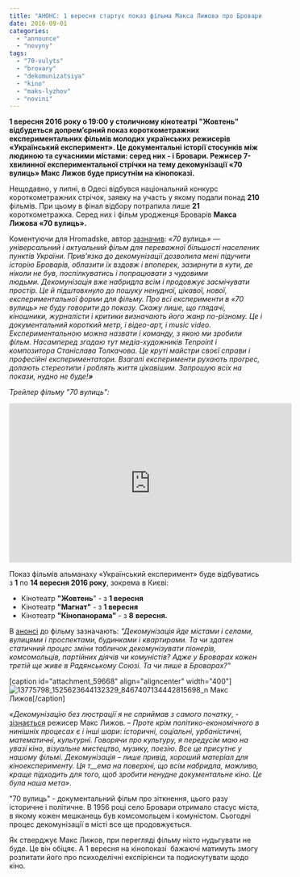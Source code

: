```yaml
---
title: "АНОНС: 1 вересня стартує показ фільма Макса Лижова про Бровари «70 вулиць»"
date: 2016-09-01
categories: 
  - "announce"
  - "novyny"
tags: 
  - "70-vulyts"
  - "brovary"
  - "dekomunizatsiya"
  - "kino"
  - "maks-lyzhov"
  - "novini"
---
```


**1 вересня 2016 року о 19:00 у столичному кінотеатрі "Жовтень" відбудеться допрем’єрний показ короткометражних експериментальних фільмів молодих українських режисерів «Український експеримент». Це документальні історії стосунків між людиною та сучасними містами: серед них - і Бровари. Режисер 7-хвилинної експериментальної стрічки на тему декомунізації «70 вулиць» Макс Лижов буде присутнім на кінопоказі.**

Нещодавно, у липні, в Одесі відбувся національний конкурс короткометражних стрічок, заявку на участь у якому подали понад **210** фільмів. При цьому в фінал відбору потрапила лише **21** короткометражка. Серед них і фільм уродженця Броварів **Макса Лижова «70 вулиць».**

Коментуючи для Hromadske, автор [зазначив](http://hromadske.ua/posts/vid-brovariv-do-los-andzhelesa-nespodivani-filmy-pro-mista-v-ukrainskomu-prokati): _«70 вулиць» — універсальний і актуальний фільм для переважної більшості населених пунктів України. Прив'язка до декомунізації дозволила мені підучити історію Броварів, облазити їх вздовж і впоперек, зазирнути в кути, де ніколи не був, поспілкуватись і попрацювати з чудовими людьми. Декомунізація вже набридла всім і продовжує засмічувати простір. Це й підштовхнуло до пошуку ненудної, цікавої, нової, експериментальної форми для фільму. Про всі експерименти в «70 вулиць» не буду говорити до показу. Скажу лише, що глядачі, кіношники, журналісти і критики визначають його жанр по-різному. Це і документальний короткий метр, і відео-арт, і music video. Експериментальною можна назвати і команду, з якою ми зробили фільм. Насамперед згадаю тут медіа-художників Tenpoint і композитора Станіслава Толкачова. Це круті майстри своєї справи і професійні експериментатори. Взагалі експерименти рухають прогрес, долають стереотипи і роблять життя цікавішим. Запрошую всіх на покази, нудно не буде!**»**_

_Трейлер фільму "70 вулиць":_

<iframe src="https://www.youtube.com/embed/asULiGjhNOI" width="560" height="315" frameborder="0" allowfullscreen="allowfullscreen"></iframe>

Показ фільмів альманаху «Український експеримент» буде відбуватись з **1** по **14 вересня 2016 року**, зокрема в Києві:

- Кінотеатр **"Жовтень**" - з **1 вересня**
- Кінотеатр **"Магнат"** - з **1 вересня**
- Кінотеатр **"Кінопанорама"** - з **8** **вересня.**

В [анонсі](https://www.facebook.com/events/644900929019356/) до фільму зазначають: _"Декомунізація йде містами і селами, вулицями і проспектами, будинками і квартирами. Та чи здатен статичний процес зміни табличок декомунізувати піонерів, комсомольців, партійних діячів чи комуністів? Адже у Броварах кожен третій ще живе в Радянському Союзі. Та чи лише в Броварах?"_

\[caption id="attachment\_59668" align="aligncenter" width="400"\]![13775798_1525623644132329_8467407134442815698_n](https://mpz.brovary.org/wp-content/uploads/2016/08/13775798_1525623644132329_8467407134442815698_n.jpg) Макс Лижов\[/caption\]

_«Декомунізацію без люстрації я не сприймав з самого початку_, - [зізнається](http://ukr.lb.ua/news/2016/07/14/340201_ochikuvanni_rozkvitu_gid.html) режисер Макс Лижов. – _Проте крім політико-економічного в нинішніх процесах є і інші шари: історичні, соціальні, урбаністичні, математичні, культурні. Говорячи про культуру, я передусім маю на увазі кіно, візуальне мистецтво, музику, поезію. Все це присутнє у нашому фільмі. Декомунізація – лише привід, хороший матеріал для кіноексперименту. Ця т__ема на поверхні, що всім набридла, можливо, краще підходить для того, щоб зробити ненудне документальне кіно. Це була наша мета»_.

"70 вулиць" - документальний фільм про зіткнення, цього разу історичне і політичне. В 1956 році село Бровари отримало стасус міста, в якому кожен мешканець був комсомольцем і комуністом. Сьогодні процес декомунізації в місті все ще продовжується.

Як стверджує Макс Лижов, при перегляді фільму ніхто нудьгувати не буде. Це він обіцяє. А 1 вересня на кінопоказі  бажаючі матимуть змогу розпитати його про психоделічні експірієнси та подискутувати щодо кіно.
